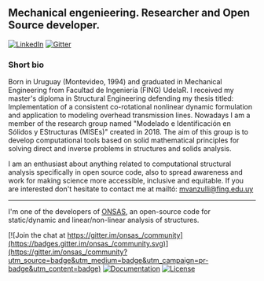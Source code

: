 ## Mechanical engenieering. Researcher and Open Source developer.

<p> <a href="https://www.linkedin.com/in/mauricio-vanzulli-b0a648224/"_blank"><img alt="LinkedIn" src="https://img.shields.io/badge/linkedin-%230077B5.svg?&style=for-the-badge&logo=linkedin&logoColor=white" /></a> 
  <a href="https://gitter.im/onsas_/community?utm_source=badge&utm_medium=badge&utm_campaign=pr-badge&utm_content=badge" target="_blank"><img alt="Gitter" src="https://img.shields.io/gitter/room/JuliaReach/Lobby?style=for-the-badge&logo=gitter&logoColor=white" /></a>
</p>

### Short bio
Born in Uruguay (Montevideo, 1994) and graduated in Mechanical Engineering from Facultad de Ingeniería (FING) UdelaR. I received my master's diploma in Structural Engineering defending my thesis titled: Implementation of a consistent co-rotational nonlinear dynamic formulation and application to modeling overhead transmission lines. Nowadays I am a member of the research group named "Modelado e Identificación en Sólidos y EStructuras (MISEs)" created in 2018. The aim of this group is to develop computational tools based on solid mathematical principles for solving direct and inverse problems in structures and solids analysis.

I am an enthusiast about anything related to computational structural analysis specifically in open source code, also to spread awareness and work for making science more accessible, inclusive and equitable. If you are interested don't hesitate to contact me at mailtó: mvanzulli@fing.edu.uy

------
I'm one of the developers of [ONSAS](https://github.com/ONSAS/ONSAS.m), an open-source code for static/dynamic and linear/non-linear analysis of structures.

[![Join the chat at https://gitter.im/onsas_/community](https://badges.gitter.im/onsas_/community.svg)](https://gitter.im/onsas_/community?utm_source=badge&utm_medium=badge&utm_campaign=pr-badge&utm_content=badge)
[![Documentation](https://img.shields.io/badge/docs-latest-blue.svg)](https://onsas.github.io/ONSAS.docs/dev/)
[![License](https://img.shields.io/badge/License-GPLv3-green.svg)](https://github.com/ONSAS/ONSAS/blob/master/COPYING.txt)
